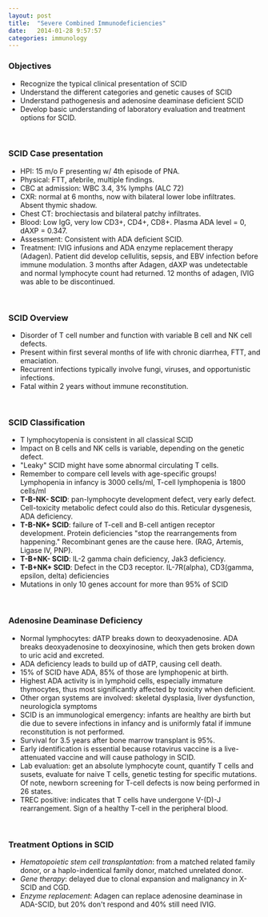 ```yaml
---
layout: post
title:  "Severe Combined Immunodeficiencies"
date:   2014-01-28 9:57:57
categories: immunology
---
```


### Objectives
- Recognize the typical clinical presentation of SCID
- Understand the different categories and genetic causes of SCID
- Understand pathogenesis and adenosine deaminase deficient SCID
- Develop basic understanding of laboratory evaluation and treatment options for SCID.

<span><br></span> 

### SCID Case presentation
- HPI: 15 m/o F presenting w/ 4th episode of PNA.
- Physical: FTT, afebrile, multiple findings.
- CBC at admission: WBC 3.4, 3% lymphs  (ALC 72)
- CXR: normal at 6 months, now with bilateral lower lobe infiltrates. Absent thymic shadow.
- Chest CT: brochiectasis and bilateral patchy infiltrates.
- Blood: Low IgG, very low CD3+, CD4+, CD8+. Plasma ADA level = 0, dAXP = 0.347.
- Assessment: Consistent with ADA deficient SCID.
- Treatment: IVIG infusions and ADA enzyme replacement therapy (Adagen). Patient did develop cellulitis, sepsis, and EBV infection before immune modulation. 3 months after Adagen, dAXP was undetectable and normal lymphocyte count had returned. 12 months of adagen, IVIG was able to be discontinued.

<span><br></span>

### SCID Overview
- Disorder of T cell number and function with variable B cell and NK cell defects.
- Present within first several months of life with chronic diarrhea, FTT, and emaciation.
- Recurrent infections typically involve fungi, viruses, and opportunistic infections. 
- Fatal within 2 years without immune reconstitution.

<span><br></span>

### SCID Classification
- T lymphocytopenia is consistent in all classical SCID
- Impact on B cells and NK cells is variable, depending on the genetic defect.
- "Leaky" SCID might have some abnormal circulating T cells.
- Remember to compare cell levels with age-specific groups! Lymphopenia in infancy is 3000 cells/ml, T-cell lymphopenia is 1800 cells/ml
- **T-B-NK- SCID**: pan-lymphocyte development defect, very early defect. Cell-toxicity metabolic defect could also do this. Reticular dysgenesis, ADA deficiency.
- **T-B-NK+ SCID**: failure of T-cell and B-cell antigen receptor development. Protein deficiencies "stop the rearrangements from happening." Recombinant genes are the cause here. (RAG, Artemis, Ligase IV, PNP).
- **T-B+NK- SCID**: IL-2 gamma chain deficiency, Jak3 deficiency.
- **T-B+NK+ SCID**: Defect in the CD3 receptor. IL-7R(alpha), CD3(gamma, epsilon, delta) deficiencies
- Mutations in only 10 genes account for more than 95% of SCID

<span><br></span>
	
### Adenosine Deaminase Deficiency
- Normal lymphocytes: dATP breaks down to deoxyadenosine. ADA breaks deoxyadenosine to deoxyinosine, which then gets broken down to uric acid and excreted. 
- ADA deficiency leads to build up of dATP, causing cell death.
- 15% of SCID have ADA, 85% of those are lymphopenic at birth.
- Highest ADA activity is in lymphoid cells, especially immature thymocytes, thus most significantly affected by toxicity when deficient.
- Other organ systems are involved: skeletal dysplasia, liver dysfunction, neurologicla symptoms
- SCID is an immunological emergency: infants are healthy are birth but die due to severe infections in infancy and is uniformly fatal if immune reconstitution is not performed.
- Survival for 3.5 years after bone marrow transplant is 95%.
- Early identification is essential because rotavirus vaccine is a live-attenuated vaccine and will cause pathology in SCID.
- Lab evaluation: get an absolute lymphocyte count, quantify T cells and susets, evaluate for naive T cells, genetic testing for specific mutations. Of note, newborn screening for T-cell defects is now being performed in 26 states.
- TREC positive: indicates that T cells have undergone V-(D)-J rearrangement. Sign of a healthy T-cell in the peripheral blood.

<span><br></span>

### Treatment Options in SCID
- *Hematopoietic stem cell transplantation*: from a matched related family donor, or a haplo-indentical family donor, matched unrelated donor. 
- *Gene therapy*: delayed due to clonal expansion and malignancy in X-SCID and CGD.
- *Enzyme replacement*: Adagen can replace adenosine deaminase in ADA-SCID, but 20% don't respond and 40% still need IVIG.